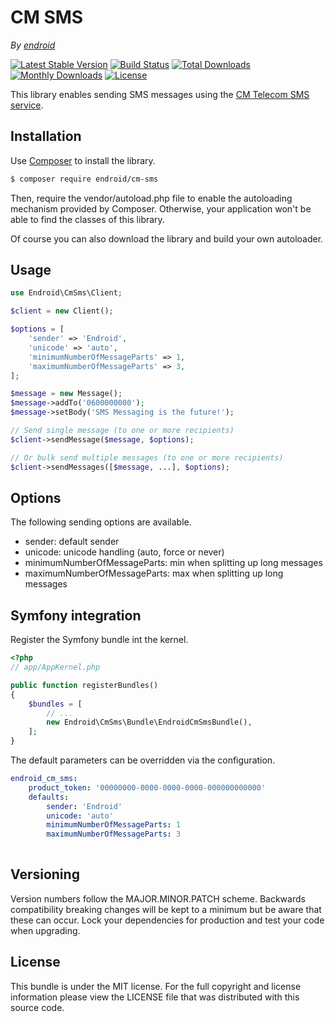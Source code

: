 CM SMS
======

*By [endroid](http://endroid.nl/)*

[![Latest Stable Version](http://img.shields.io/packagist/v/endroid/cm-sms.svg)](https://packagist.org/packages/endroid/cm-sms)
[![Build Status](http://img.shields.io/travis/endroid/CmSms.svg)](http://travis-ci.org/endroid/CmSms)
[![Total Downloads](http://img.shields.io/packagist/dt/endroid/cm-sms.svg)](https://packagist.org/packages/endroid/cm-sms)
[![Monthly Downloads](http://img.shields.io/packagist/dm/endroid/cm-sms.svg)](https://packagist.org/packages/endroid/cm-sms)
[![License](http://img.shields.io/packagist/l/endroid/cm-sms.svg)](https://packagist.org/packages/endroid/cm-sms)

This library enables sending SMS messages using the [CM Telecom SMS service](https://docs.cmtelecom.com/).

## Installation

Use [Composer](https://getcomposer.org/) to install the library.

``` bash
$ composer require endroid/cm-sms
```

Then, require the vendor/autoload.php file to enable the autoloading mechanism
provided by Composer. Otherwise, your application won't be able to find the
classes of this library.

Of course you can also download the library and build your own autoloader.

## Usage

```php
use Endroid\CmSms\Client;

$client = new Client();

$options = [
    'sender' => 'Endroid',
    'unicode' => 'auto',
    'minimumNumberOfMessageParts' => 1,
    'maximumNumberOfMessageParts' => 3,
];

$message = new Message();
$message->addTo('0600000000');
$message->setBody('SMS Messaging is the future!');

// Send single message (to one or more recipients)
$client->sendMessage($message, $options);

// Or bulk send multiple messages (to one or more recipients)
$client->sendMessages([$message, ...], $options);

```

## Options

The following sending options are available.

* sender: default sender
* unicode: unicode handling (auto, force or never)
* minimumNumberOfMessageParts: min when splitting up long messages
* maximumNumberOfMessageParts: max when splitting up long messages

## Symfony integration

Register the Symfony bundle int the kernel.

``` php
<?php
// app/AppKernel.php

public function registerBundles()
{
    $bundles = [
        // ...
        new Endroid\CmSms\Bundle\EndroidCmSmsBundle(),
    ];
}

```

The default parameters can be overridden via the configuration.

```yaml
endroid_cm_sms:
    product_token: '00000000-0000-0000-0000-000000000000'
    defaults:
        sender: 'Endroid'
        unicode: 'auto'
        minimumNumberOfMessageParts: 1
        maximumNumberOfMessageParts: 3
        
```

## Versioning

Version numbers follow the MAJOR.MINOR.PATCH scheme. Backwards compatibility
breaking changes will be kept to a minimum but be aware that these can occur.
Lock your dependencies for production and test your code when upgrading.

## License

This bundle is under the MIT license. For the full copyright and license
information please view the LICENSE file that was distributed with this source code.
